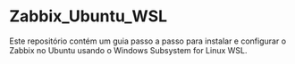 # Zabbix_Ubuntu_WSL
Este repositório contém um guia passo a passo para instalar e configurar o Zabbix no Ubuntu usando o Windows Subsystem for Linux WSL.
